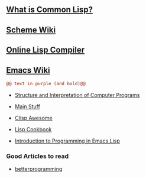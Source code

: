 ## [What is Common Lisp?](https://common-lisp.net/)

## [Scheme Wiki](https://www.scheme.com/tspl4/)

## [Online Lisp Compiler](https://www.tutorialspoint.com/execute_lisp_online.php)

## [Emacs Wiki](https://www.emacswiki.org/)  

```diff
@@ text in purple (and bold)@@
```
+ [Structure and Interpretation of Computer Programs](https://ocw.mit.edu/courses/electrical-engineering-and-computer-science/6-001-structure-and-interpretation-of-computer-programs-spring-2005/)

+ [Main Stuff](https://common-lisp.net/tutorials)
+ [Clisp Awesome](https://github.com/CodyReichert/awesome-cl)  
+ [Lisp Cookbook](https://lispcookbook.github.io/cl-cookbook/)
+ [Introduction to Programming in Emacs Lisp](https://www.gnu.org/software/emacs/manual/pdf/eintr.pdf)

### Good Articles to read
+ [betterprogramming](https://betterprogramming.pub/why-i-still-lisp-and-you-should-too-18a2ae36bd8)
